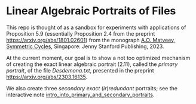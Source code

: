 # Linear Algebraic Portraits of Files #
This repo is thought of as a sandbox for experiments with applications 
of Proposition 5.9 (essentially Proposition 2.4 from the preprint https://arxiv.org/abs/1801.02601)
from the monograph [A.O. Matveev, Symmetric Cycles](https://www.jennystanford.com/), Singapore: Jenny Stanford Publishing, 2023.

At the current moment, our goal is to show a not too optimized mechanism of creating the exact linear algebraic portrait (2.11), called the *primary portrait*, of the file *Desdemona.txt*, presented in the preprint https://arxiv.org/abs/2303.16135.

We also create three *secondary exact* (*ir*)*redundant* portraits; see the interactive note [intro_into_primary_and_secondary_portraits](https://github.com/andreyomatveev/linear-algebraic-portraits-of-files/blob/main/Linear%20Algebraic%20Portraits%20of%20Files/intro_into_primary_and_secondary_portraits.ipynb).
